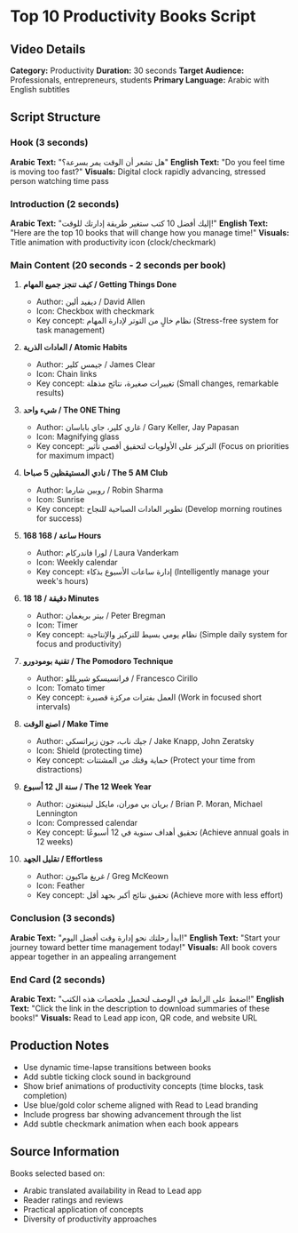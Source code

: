 # Top 10 Productivity Books Script

## Video Details
**Category:** Productivity
**Duration:** 30 seconds
**Target Audience:** Professionals, entrepreneurs, students
**Primary Language:** Arabic with English subtitles

## Script Structure

### Hook (3 seconds)
**Arabic Text:** "هل تشعر أن الوقت يمر بسرعة؟"
**English Text:** "Do you feel time is moving too fast?"
**Visuals:** Digital clock rapidly advancing, stressed person watching time pass

### Introduction (2 seconds)
**Arabic Text:** "إليك أفضل 10 كتب ستغير طريقة إدارتك للوقت!"
**English Text:** "Here are the top 10 books that will change how you manage time!"
**Visuals:** Title animation with productivity icon (clock/checkmark)

### Main Content (20 seconds - 2 seconds per book)

1. **كيف تنجز جميع المهام / Getting Things Done**
   * Author: ديفيد ألين / David Allen
   * Icon: Checkbox with checkmark
   * Key concept: نظام خالٍ من التوتر لإدارة المهام (Stress-free system for task management)

2. **العادات الذرية / Atomic Habits**
   * Author: جيمس كلير / James Clear
   * Icon: Chain links
   * Key concept: تغييرات صغيرة، نتائج مذهلة (Small changes, remarkable results)

3. **شيء واحد / The ONE Thing**
   * Author: غاري كلير، جاي باباسان / Gary Keller, Jay Papasan
   * Icon: Magnifying glass
   * Key concept: التركيز على الأولويات لتحقيق أقصى تأثير (Focus on priorities for maximum impact)

4. **نادي المستيقظين 5 صباحا / The 5 AM Club**
   * Author: روبين شارما / Robin Sharma
   * Icon: Sunrise
   * Key concept: تطوير العادات الصباحية للنجاح (Develop morning routines for success)

5. **168 ساعة / 168 Hours**
   * Author: لورا فاندركام / Laura Vanderkam
   * Icon: Weekly calendar
   * Key concept: إدارة ساعات الأسبوع بذكاء (Intelligently manage your week's hours)

6. **18 دقيقة / 18 Minutes**
   * Author: بيتر بريغمان / Peter Bregman
   * Icon: Timer
   * Key concept: نظام يومي بسيط للتركيز والإنتاجية (Simple daily system for focus and productivity)

7. **تقنية بومودورو / The Pomodoro Technique**
   * Author: فرانسيسكو شيريللو / Francesco Cirillo
   * Icon: Tomato timer
   * Key concept: العمل بفترات مركزة قصيرة (Work in focused short intervals)

8. **اصنع الوقت / Make Time**
   * Author: جيك ناب، جون زيراتسكي / Jake Knapp, John Zeratsky
   * Icon: Shield (protecting time)
   * Key concept: حماية وقتك من المشتتات (Protect your time from distractions)

9. **سنة ال 12 أسبوع / The 12 Week Year**
   * Author: بريان بي موران، مايكل لينينغتون / Brian P. Moran, Michael Lennington
   * Icon: Compressed calendar
   * Key concept: تحقيق أهداف سنوية في 12 أسبوعًا (Achieve annual goals in 12 weeks)

10. **تقليل الجهد / Effortless**
    * Author: غريغ ماكيون / Greg McKeown
    * Icon: Feather
    * Key concept: تحقيق نتائج أكبر بجهد أقل (Achieve more with less effort)

### Conclusion (3 seconds)
**Arabic Text:** "ابدأ رحلتك نحو إدارة وقت أفضل اليوم!"
**English Text:** "Start your journey toward better time management today!"
**Visuals:** All book covers appear together in an appealing arrangement

### End Card (2 seconds)
**Arabic Text:** "اضغط على الرابط في الوصف لتحميل ملخصات هذه الكتب!"
**English Text:** "Click the link in the description to download summaries of these books!"
**Visuals:** Read to Lead app icon, QR code, and website URL

## Production Notes

- Use dynamic time-lapse transitions between books
- Add subtle ticking clock sound in background
- Show brief animations of productivity concepts (time blocks, task completion)
- Use blue/gold color scheme aligned with Read to Lead branding
- Include progress bar showing advancement through the list
- Add subtle checkmark animation when each book appears

## Source Information

Books selected based on:
- Arabic translated availability in Read to Lead app
- Reader ratings and reviews
- Practical application of concepts
- Diversity of productivity approaches
